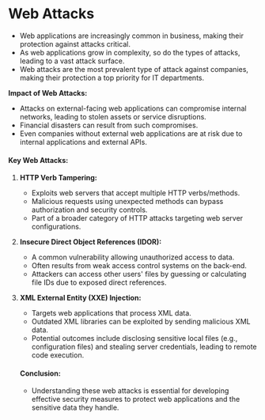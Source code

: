 # Web Attacks

* Web applications are increasingly common in business, making their protection against attacks critical.
* As web applications grow in complexity, so do the types of attacks, leading to a vast attack surface.
* Web attacks are the most prevalent type of attack against companies, making their protection a top priority for IT departments.

**Impact of Web Attacks:**

* Attacks on external-facing web applications can compromise internal networks, leading to stolen assets or service disruptions.
* Financial disasters can result from such compromises.
* Even companies without external web applications are at risk due to internal applications and external APIs.



#### Key Web Attacks:

1. **HTTP Verb Tampering:**
   * Exploits web servers that accept multiple HTTP verbs/methods.
   * Malicious requests using unexpected methods can bypass authorization and security controls.
   * Part of a broader category of HTTP attacks targeting web server configurations.
2. **Insecure Direct Object References (IDOR):**
   * A common vulnerability allowing unauthorized access to data.
   * Often results from weak access control systems on the back-end.
   * Attackers can access other users' files by guessing or calculating file IDs due to exposed direct references.
3.  **XML External Entity (XXE) Injection:**

    * Targets web applications that process XML data.
    * Outdated XML libraries can be exploited by sending malicious XML data.
    * Potential outcomes include disclosing sensitive local files (e.g., configuration files) and stealing server credentials, leading to remote code execution.

    #### Conclusion:

    * Understanding these web attacks is essential for developing effective security measures to protect web applications and the sensitive data they handle.
